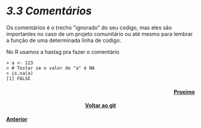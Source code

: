 <h1><b><i>3.3 Comentários</i></b></h1>

<p>Os comentários é o trecho "ignorado" do seu codigo, mas eles são importantes no caso de um projeto comunitário ou até mesmo para lembrar a função de uma determinada linha de codigo.</p>
<p>No R usamos a hastag pra fazer o comentário</p>

    > a <- 123
    > # Testar se o valor de "a" é NA
    > is.na(a)
    [1] FALSE

<h4 align="Right"><a href="">Proximo</a></h4>
<h4 align="Center"><a href="https://github.com/SaLandini/r4noobs">Voltar ao git</a></h4>
<h4><a href="https://github.com/SaLandini/r4noobs/blob/master/r/dados.md">Anterior</a></h4>